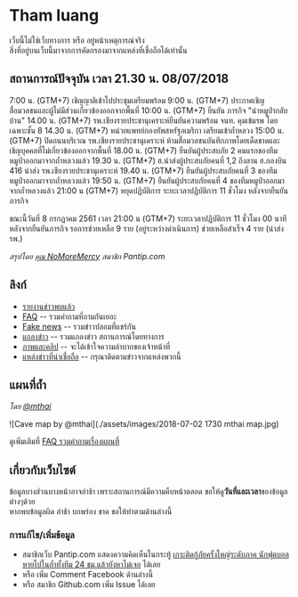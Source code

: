 # Tham luang

เว็บนี้ไม่ใช่เว็บทางการ หรือ อยู่หน้าเหตุการณ์จริง  
สิ่งที่อยู่บนเว็บนี้มาจากการคัดกรองมาจากแหล่งที่เชื่อถือได้เท่านั้น

## สถานการณ์ปัจจุบัน เวลา 21.30 น. 08/07/2018

7:00 น. (GTM+7) เชิญญาติเข้าไปประชุมเตรียมพร้อม
9:00 น. (GTM+7) ประกาศเชิญสื่อมวลชนและผู้ไม่มีส่วนเกี่ยวข้องออกจากพื้นที่ 
10:00 น. (GTM+7) ยืนยัน ภารกิจ "นำหมูป่ากลับบ้าน"
14.00 น. (GTM+7) รพ.เชียงรายประชานุเคราะห์ยืนยันความพร้อม จนท. คุมเข้มรพ โดยเฉพาะชั้น 8
14.30 น. (GTM+7) หน่วยแพทย์กองทัพสหรัฐอเมริกา เตรียมเข้าถ้ำหลวง
15:00 น. (GTM+7) ปิดถนนบริเวณ รพ.เชียงรายประชานุเคราะห์ ห้ามสื่อมวลชนบันทึกภาพโดยเด็ดขาดและเชิญบุคคลที่ไม่เกี่ยวข้องออกจากพื้นที่
18.00 น. (GTM+7) ยืนยันผู้ประสบภัย 2 คนแรกของทีมหมูป่าออกมาจากถ้ำหลวงแล้ว
19.30 น. (GTM+7) ฮ.นำส่งผู้ประสบภัยคนที่ 1,2 ถึงลาน ฮ.กองบิน 416 นำส่ง รพ.เชียงรายประชานุเคราะห์
19.40 น. (GTM+7) ยืนยันผู้ประสบภัยคนที่ 3 ของทีมหมูป่าออกมาจากถ้ำหลวงแล้ว
19:50 น. (GTM+7) ยืนยันผู้ประสบภัยคนที่ 4 ของทีมหมูป่าออกมาจากถ้ำหลวงแล้ว
21:00 น (GTM+7) หยุดปฏิบัติการ ระยะเวลาปฏิบัติการ 11 ชั่วโมง หลังจากยืนยันภารกิจ

ขณะนี้วันที่ 8 กรกฎาคม 2561 เวลา 21:00 น (GTM+7)
ระยะเวลาปฏิบัติการ 11 ชั่วโมง 00 นาที หลังจากยืนยันภารกิจ
รอการช่วยเหลือ 9 ราย (อยู่ระหว่างดำเนินการ) 
ช่วยเหลือสำเร็จ 4 ราย (นำส่ง รพ.)

_สรุปโดย [คุณ NoMoreMercy](https://pantip.com/topic/37803852/comment11812) สมาชิก Pantip.com_

## ลิงก์

- [รายงานข่าวพบแล้ว](./found/)
- [FAQ](./faq) -- รวมคำถามที่ถามกันเยอะ
- [Fake news](./fakes) -- รวมข่าวปลอมที่แชร์กัน
- [แถลงข่าว](./statements) -- รวมแถลงข่าว สถานการณ์โดยทางการ
- [ภาพและคลิป](./media) -- จะได้เข้าใจความลำบากของเจ้าหน้าที่
- [แหล่งข่าวที่น่าเชื่อถือ](./news) -- กรุณาติดตามข่าวจากแหล่งพวกนี้

## แผนที่ถ้ำ

_โดย [@mthai](https://twitter.com/mthai/status/1013750300597895168)_

![Cave map by @mthai](./assets/images/2018-07-02 1730 mthai map.jpg)

ดูเพิ่มเติมที่ [FAQ รวมคำถามเรื่องแผนที่](./faq/รวมคำถามเรื่องแผนที่/#รวมแผนที่)

## เกี่ยวกับเว็บไซต์

ข้อมูลบางส่วนบางหน้าอาจล่าช้า เพราะสถานการณ์มีความคืบหน้าตลอด ขอให้ดู**วันที่และเวลา**ของข้อมูลต่างๆด้วย  
หากพบข้อมูลผิด ล่าช้า บกพร่อง ขาด ขอให้ทำตามด้านล่างนี้

### การแก้ไข/เพิ่มข้อมูล

- สมาชิกเว็บ Pantip.com แสดงความคิดเห็นในกระทู้ [เกาะติดกู้ภัยครั้งใหญ่ระดับภาค นักฟุตบอลหายไปในถ้ำทั้งทีม 24 ชม.แล้วยังหาไม่เจอ](https://pantip.com/topic/37803852/) ได้เลย
- หรือ เพิ่ม Comment Facebook ด้านล่างนี้
- หรือ สมาชิก Github.com เพิ่ม Issue ได้เลย

<div class="fb-comments" data-href="https://thewapp.github.io/tham-luang-sar/" data-numposts="5"></div>
<div id="fb-root"></div>
<script>(function(d, s, id) {
  var js, fjs = d.getElementsByTagName(s)[0];
  if (d.getElementById(id)) return;
  js = d.createElement(s); js.id = id;
  js.src = 'https://connect.facebook.net/en_US/sdk.js#xfbml=1&version=v3.0';
  fjs.parentNode.insertBefore(js, fjs);
}(document, 'script', 'facebook-jssdk'));</script>
